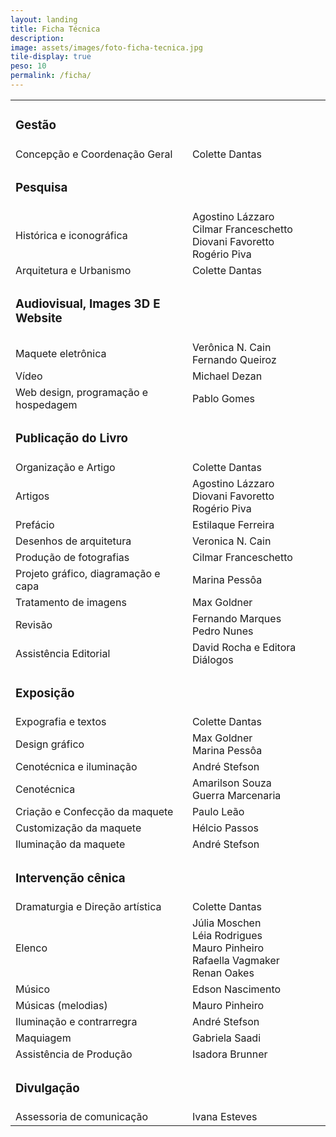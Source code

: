 ```yaml
---
layout: landing
title: Ficha Técnica
description: 
image: assets/images/foto-ficha-tecnica.jpg
tile-display: true
peso: 10
permalink: /ficha/
---
```


<div class="row">
    <div class="12u 12u$(medium)">
        <div class="table-wrapper">
            <table>
                <tbody>
                    <tr>
                        <td><h3>Gestão</h3></td>
                        <td></td>
                    </tr>
                    <tr>
                        <td>Concepção e Coordenação Geral</td>
                        <td>Colette Dantas</td>
                    </tr>
                    <tr>
                        <td><h3>Pesquisa</h3></td>
                        <td></td>
                    </tr>
                    <tr>
                        <td>Histórica e iconográfica</td>
                        <td>
                            Agostino Lázzaro<br/>
                            Cilmar Franceschetto<br/>
                            Diovani Favoretto<br/>
                            Rogério Piva
                        </td>
                    </tr>
                    <tr>
                        <td>Arquitetura e Urbanismo</td>
                        <td>Colette Dantas</td>
                    </tr>
                    <tr>
                        <td><h3>Audiovisual, Images 3D E Website</h3></td>
                        <td></td>
                    </tr>
                    <tr>
                        <td>Maquete eletrônica</td>
                        <td>
                            Verônica N. Cain<br/>
                            Fernando Queiroz
                        </td>
                    </tr>
                    <tr>
                        <td>Vídeo</td>
                        <td>Michael Dezan</td>
                    </tr>
                    <tr>
                        <td>Web design, programação e hospedagem</td>
                        <td>Pablo Gomes</td>
                    </tr>
                    <tr>
                        <td><h3>Publicação do Livro</h3></td>
                        <td></td>
                    </tr>
                    <tr>
                        <td>Organização e Artigo</td>
                        <td>Colette Dantas</td>
                    </tr>
                    <tr>
                        <td>Artigos</td>
                        <td>
                            Agostino Lázzaro<br/>
                            Diovani Favoretto<br/>
                            Rogério Piva<br/>
                        </td>
                    </tr>              
                    <tr>
                        <td>Prefácio</td>
                        <td>Estilaque Ferreira</td>
                    </tr>
                    <tr>
                        <td>Desenhos de arquitetura</td>
                        <td>Veronica N. Cain</td>
                    </tr>
                    <tr>
                        <td>Produção de fotografias</td>
                        <td>Cilmar Franceschetto</td>
                    </tr>
                    <tr>
                        <td>Projeto gráfico, diagramação e capa</td>
                        <td>Marina Pessôa</td>
                    </tr>
                    <tr>
                        <td>Tratamento de imagens</td>
                        <td>Max Goldner</td>
                    </tr>
                    <tr>
                        <td>Revisão</td>
                        <td>Fernando Marques<br/>Pedro Nunes</td>
                    </tr>
                    <tr>
                        <td>Assistência Editorial</td>
                        <td>David Rocha e Editora Diálogos</td>
                    </tr>                    
                    <tr>
                        <td><h3>Exposição</h3></td>
                        <td></td>
                    </tr>
                    <tr>
                        <td>Expografia e textos</td>
                        <td>Colette Dantas</td>
                    </tr>
                    <tr>
                        <td>Design gráfico</td>
                        <td>Max Goldner<br/>Marina Pessôa</td>
                    </tr>
                    <tr>
                        <td>Cenotécnica e iluminação</td>
                        <td>André Stefson</td>
                    </tr>
                    <tr>
                        <td>Cenotécnica</td>
                        <td>Amarilson Souza<br/>Guerra Marcenaria</td>
                    </tr>
                    <tr>
                        <td>Criação e Confecção da maquete</td>
                        <td>Paulo Leão</td>
                    </tr>
                    <tr>
                        <td>Customização da maquete</td>
                        <td>Hélcio Passos</td>
                    </tr>
                    <tr>
                        <td>Iluminação da maquete</td>
                        <td>André Stefson</td>
                    </tr>
                    <tr>
                        <td><h3>Intervenção cênica</h3></td>
                        <td></td>
                    </tr>
                    <tr>
                        <td>Dramaturgia e Direção artística</td>
                        <td>Colette Dantas</td>
                    </tr>
                    <tr>
                        <td>Elenco</td>
                        <td>Júlia Moschen<br/>
						Léia Rodrigues<br/>
						Mauro Pinheiro<br/>
						Rafaella Vagmaker<br/>
						Renan Oakes</td>
                    </tr>
                    <tr>
                        <td>Músico</td>
                        <td>Edson Nascimento</td>
                    </tr>
                    <tr>
                        <td>Músicas (melodias)</td>
                        <td>Mauro Pinheiro</td>
                    </tr>
                    <tr>
                        <td>Iluminação e contrarregra</td>
                        <td>André Stefson</td>
                    </tr>
                    <tr>
                        <td>Maquiagem</td>
                        <td>Gabriela Saadi</td>
                    </tr>
                    <tr>
                        <td>Assistência de Produção</td>
                        <td>Isadora Brunner</td>
                    </tr>                                                                                                    
                    <tr>
                        <td><h3>Divulgação</h3></td>
                        <td></td>
                    </tr>                    
                    <tr>
                        <td>Assessoria de comunicação</td>
                        <td>Ivana Esteves</td>
                    </tr>
                </tbody>
            </table>
        </div>
    </div>
</div>
